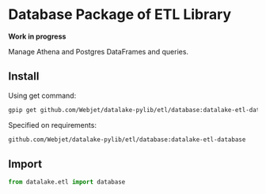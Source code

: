 # Database Package of ETL Library

**Work in progress**

Manage Athena and Postgres DataFrames and queries.

## Install

Using get command:

```bash
gpip get github.com/Webjet/datalake-pylib/etl/database:datalake-etl-database
```

Specified on requirements:

```bash
github.com/Webjet/datalake-pylib/etl/database:datalake-etl-database
```

## Import

```python
from datalake.etl import database
```